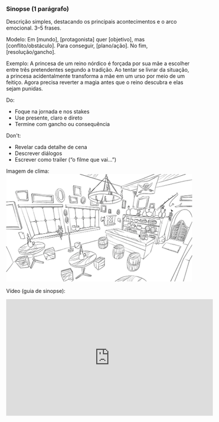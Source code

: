 ### Sinopse (1 parágrafo)
Descrição simples, destacando os principais acontecimentos e o arco emocional. 3–5 frases.

Modelo: Em [mundo], [protagonista] quer [objetivo], mas [conflito/obstáculo]. Para conseguir, [plano/ação]. No fim, [resolução/gancho].

Exemplo:
A princesa de um reino nórdico é forçada por sua mãe a escolher entre três pretendentes segundo a tradição. Ao tentar se livrar da situação, a princesa acidentalmente transforma a mãe em um urso por meio de um feitiço. Agora precisa reverter a magia antes que o reino descubra e elas sejam punidas.

Do:
- Foque na jornada e nos stakes
- Use presente, claro e direto
- Termine com gancho ou consequência

Don't:
- Revelar cada detalhe de cena
- Descrever diálogos
- Escrever como trailer (“o filme que vai…”)

Imagem de clima:
![Clima visual](./scene_design.webp)

Vídeo (guia de sinopse):
<iframe width="560" height="315" src="https://www.youtube.com/embed/12MQRGLzkvU" title="How To Write a Synopsis with Film Industry Standards" frameborder="0" allow="accelerometer; autoplay; clipboard-write; encrypted-media; gyroscope; picture-in-picture; web-share" referrerpolicy="strict-origin-when-cross-origin" allowfullscreen></iframe>